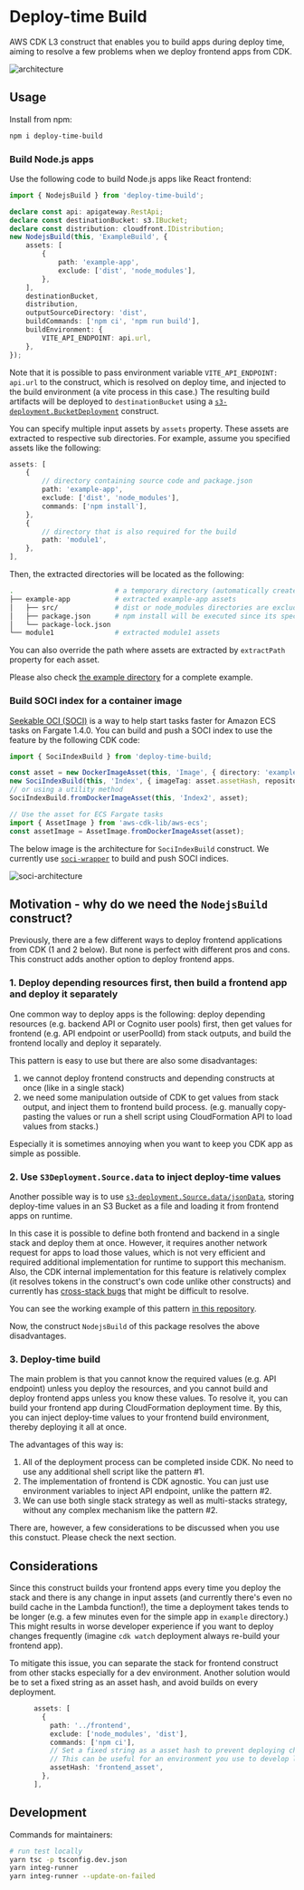 # Deploy-time Build
AWS CDK L3 construct that enables you to build apps during deploy time, aiming to resolve a few problems when we deploy frontend apps from CDK.

![architecture](./imgs/architecture.png)

## Usage
Install from npm:

```sh
npm i deploy-time-build
```
### Build Node.js apps
Use the following code to build Node.js apps like React frontend:

```ts
import { NodejsBuild } from 'deploy-time-build';

declare const api: apigateway.RestApi;
declare const destinationBucket: s3.IBucket;
declare const distribution: cloudfront.IDistribution;
new NodejsBuild(this, 'ExampleBuild', {
    assets: [
        {
            path: 'example-app',
            exclude: ['dist', 'node_modules'],
        },
    ],
    destinationBucket,
    distribution,
    outputSourceDirectory: 'dist',
    buildCommands: ['npm ci', 'npm run build'],
    buildEnvironment: {
        VITE_API_ENDPOINT: api.url,
    },
});
```

Note that it is possible to pass environment variable `VITE_API_ENDPOINT: api.url` to the construct, which is resolved on deploy time, and injected to the build environment (a vite process in this case.)
The resulting build artifacts will be deployed to `destinationBucket` using a [`s3-deployment.BucketDeployment`](https://docs.aws.amazon.com/cdk/api/v2/docs/aws-cdk-lib.aws_s3_deployment.BucketDeployment.html) construct.

You can specify multiple input assets by `assets` property. These assets are extracted to respective sub directories. For example, assume you specified assets like the following:

```ts
assets: [
    {
        // directory containing source code and package.json
        path: 'example-app',
        exclude: ['dist', 'node_modules'],
        commands: ['npm install'],
    },
    {
        // directory that is also required for the build
        path: 'module1',
    },
],
```

Then, the extracted directories will be located as the following:

```sh
.                         # a temporary directory (automatically created)
├── example-app           # extracted example-app assets
│   ├── src/              # dist or node_modules directories are excluded even if they exist locally.
│   ├── package.json      # npm install will be executed since its specified in `commands` property.
│   └── package-lock.json
└── module1               # extracted module1 assets
```

You can also override the path where assets are extracted by `extractPath` property for each asset.

Please also check [the example directory](./example/) for a complete example. 

### Build SOCI index for a container image
[Seekable OCI (SOCI)](https://docs.aws.amazon.com/AmazonECS/latest/userguide/container-considerations.html) is a way to help start tasks faster for Amazon ECS tasks on Fargate 1.4.0. You can build and push a SOCI index to use the feature by the following CDK code:

```ts
import { SociIndexBuild } from 'deploy-time-build;

const asset = new DockerImageAsset(this, 'Image', { directory: 'example-image' });
new SociIndexBuild(this, 'Index', { imageTag: asset.assetHash, repository: asset.repository });
// or using a utility method
SociIndexBuild.fromDockerImageAsset(this, 'Index2', asset);

// Use the asset for ECS Fargate tasks
import { AssetImage } from 'aws-cdk-lib/aws-ecs';
const assetImage = AssetImage.fromDockerImageAsset(asset);
```

The below image is the architecture for `SociIndexBuild` construct. We currently use [`soci-wrapper`](https://github.com/tmokmss/soci-wrapper) to build and push SOCI indices.

![soci-architecture](imgs/soci-architecture.png)

## Motivation - why do we need the `NodejsBuild` construct?
Previously, there are a few different ways to deploy frontend applications from CDK (1 and 2 below). But none is perfect with different pros and cons. This construct adds another option to deploy frontend apps.

### 1. Deploy depending resources first, then build a frontend app and deploy it separately
One common way to deploy apps is the following: deploy depending resources (e.g. backend API or Cognito user pools) first, then get values for frontend (e.g. API endpoint or userPoolId) from stack outputs, and build the frontend locally and deploy it separately.

This pattern is easy to use but there are also some disadvantages:

1. we cannot deploy frontend constructs and depending constructs at once (like in a single stack)
2. we need some manipulation outside of CDK to get values from stack output, and inject them to frontend build process. (e.g. manually copy-pasting the values or run a shell script using CloudFormation API to load values from stacks.)

Especially it is sometimes annoying when you want to keep you CDK app as simple as possible.

### 2. Use `S3Deployment.Source.data` to inject deploy-time values
Another possible way is to use [`s3-deployment.Source.data/jsonData`](https://github.com/aws/aws-cdk/pull/18659), storing deploy-time values in an S3 Bucket as a file and loading it from frontend apps on runtime. 

In this case it is possible to define both frontend and backend in a single stack and deploy them at once. However, it requires another network request for apps to load those values, which is not very efficient and required additional implementation for runtime to support this mechanism. Also, the CDK internal implementation for this feature is relatively complex (it resolves tokens in the construct's own code unlike other constructs) and currently has [cross-stack bugs](https://github.com/aws/aws-cdk/issues/19257) that might be difficult to resolve.

You can see the working example of this pattern [in this repository](https://github.com/aws-samples/nextjs-authentication-ui-using-amplify-ui-with-cognito#deploy-cdk-stacks).

Now, the construct `NodejsBuild` of this package resolves the above disadvantages.

### 3. Deploy-time build
The main problem is that you cannot know the required values (e.g. API endpoint) unless you deploy the resources, and you cannot build and deploy frontend apps unless you know these values. To resolve it, you can build your frontend app during CloudFormation deployment time. By this, you can inject deploy-time values to your frontend build environment, thereby deploying it all at once.

The advantages of this way is:

1. All of the deployment process can be completed inside CDK. No need to use any additional shell script like the pattern #1.
2. The implementation of frontend is CDK agnostic. You can just use environment variables to inject API endpoint, unlike the pattern #2.
3. We can use both single stack strategy as well as multi-stacks strategy, without any complex mechanism like the pattern #2.

There are, however, a few considerations to be discussed when you use this constuct. Please check the next section.

## Considerations
Since this construct builds your frontend apps every time you deploy the stack and there is any change in input assets (and currently there's even no build cache in the Lambda function!), the time a deployment takes tends to be longer (e.g. a few minutes even for the simple app in `example` directory.) This might results in worse developer experience if you want to deploy changes frequently (imagine `cdk watch` deployment always re-build your frontend app).

To mitigate this issue, you can separate the stack for frontend construct from other stacks especially for a dev environment. Another solution would be to set a fixed string as an asset hash, and avoid builds on every deployment.

```ts
      assets: [
        {
          path: '../frontend',
          exclude: ['node_modules', 'dist'],
          commands: ['npm ci'],
          // Set a fixed string as a asset hash to prevent deploying changes.
          // This can be useful for an environment you use to develop locally.
          assetHash: 'frontend_asset',
        },
      ],
```

## Development
Commands for maintainers:

```sh
# run test locally
yarn tsc -p tsconfig.dev.json
yarn integ-runner
yarn integ-runner --update-on-failed
```
